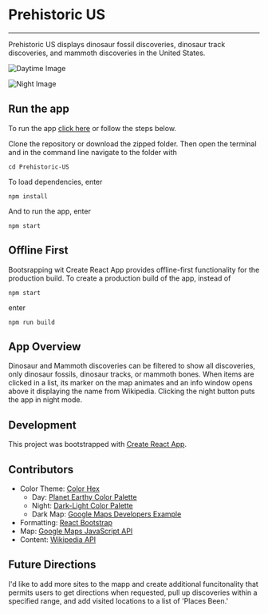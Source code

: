 # Prehistoric US

---

Prehistoric US displays dinosaur fossil discoveries, dinosaur track discoveries, and mammoth discoveries in the United States.

![Daytime Image](https://farm2.staticflickr.com/1875/42850857590_6656d32219_k.jpg)

![Night Image](https://farm2.staticflickr.com/1868/42850858320_4708c16203_k.jpg)

## Run the app

To run the app [click here]() or follow the steps below.

Clone the repository or download the zipped folder. Then open the terminal and in the command line navigate to the folder with

```
cd Prehistoric-US
```

To load dependencies, enter

```
npm install
```

And to run the app, enter

```
npm start
```

## Offline First

Bootsrapping wit Create React App provides offline-first functionality for the production build. To create a production build of the app, instead of

```
npm start
```

enter

```
npm run build
```

## App Overview

Dinosaur and Mammoth discoveries can be filtered to show all discoveries, only dinosaur fossils, dinosaur tracks, or mammoth bones. When items are clicked in a list, its marker on the map animates and an info window opens above it displaying the name from Wikipedia. Clicking the night button puts the app in night mode.

## Development

This project was bootstrapped with [Create React App](https://github.com/facebookincubator/create-react-app).

## Contributors

- Color Theme: [Color Hex](http://www.color-hex.com)
  - Day: [Planet Earthy Color Palette](http://www.color-hex.com/color-palette/65423)
  - Night: [Dark-Light Color Palette](https://www.color-hex.com/color-palette/64811)
  - Dark Map: [Google Maps Developers Example](https://developers.google.com/maps/documentation/javascript/styling)
- Formatting: [React Bootstrap](http://reactstrap.github.io)
- Map: [Google Maps JavaScript API](https://developers.google.com/maps/documentation/javascript/tutorial)
- Content: [Wikipedia API](https://www.mediawiki.org/wiki/API:Main_page)

## Future Directions

I'd like to add more sites to the mapp and create additional funcitonality that permits users to get directions when requested, pull up discoveries within a specified range, and add visited locations to a list of 'Places Been.'
